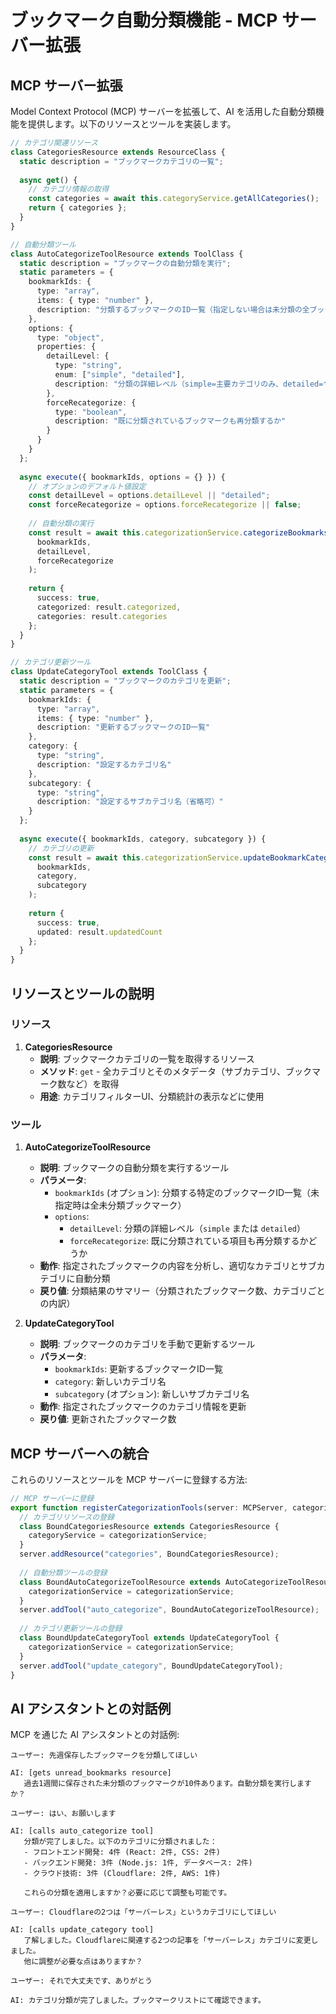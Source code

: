 # ブックマーク自動分類機能 - MCP サーバー拡張

## MCP サーバー拡張

Model Context Protocol (MCP) サーバーを拡張して、AI を活用した自動分類機能を提供します。以下のリソースとツールを実装します。

```typescript
// カテゴリ関連リソース
class CategoriesResource extends ResourceClass {
  static description = "ブックマークカテゴリの一覧";
  
  async get() {
    // カテゴリ情報の取得
    const categories = await this.categoryService.getAllCategories();
    return { categories };
  }
}

// 自動分類ツール
class AutoCategorizeToolResource extends ToolClass {
  static description = "ブックマークの自動分類を実行";
  static parameters = {
    bookmarkIds: {
      type: "array",
      items: { type: "number" },
      description: "分類するブックマークのID一覧（指定しない場合は未分類の全ブックマーク）"
    },
    options: {
      type: "object",
      properties: {
        detailLevel: {
          type: "string",
          enum: ["simple", "detailed"],
          description: "分類の詳細レベル（simple=主要カテゴリのみ、detailed=サブカテゴリまで）"
        },
        forceRecategorize: {
          type: "boolean",
          description: "既に分類されているブックマークも再分類するか"
        }
      }
    }
  };
  
  async execute({ bookmarkIds, options = {} }) {
    // オプションのデフォルト値設定
    const detailLevel = options.detailLevel || "detailed";
    const forceRecategorize = options.forceRecategorize || false;
    
    // 自動分類の実行
    const result = await this.categorizationService.categorizeBookmarks(
      bookmarkIds,
      detailLevel,
      forceRecategorize
    );
    
    return {
      success: true,
      categorized: result.categorized,
      categories: result.categories
    };
  }
}

// カテゴリ更新ツール
class UpdateCategoryTool extends ToolClass {
  static description = "ブックマークのカテゴリを更新";
  static parameters = {
    bookmarkIds: {
      type: "array",
      items: { type: "number" },
      description: "更新するブックマークのID一覧"
    },
    category: {
      type: "string",
      description: "設定するカテゴリ名"
    },
    subcategory: {
      type: "string",
      description: "設定するサブカテゴリ名（省略可）"
    }
  };
  
  async execute({ bookmarkIds, category, subcategory }) {
    // カテゴリの更新
    const result = await this.categorizationService.updateBookmarkCategories(
      bookmarkIds,
      category,
      subcategory
    );
    
    return {
      success: true,
      updated: result.updatedCount
    };
  }
}
```

## リソースとツールの説明

### リソース

1. **CategoriesResource**
   - **説明**: ブックマークカテゴリの一覧を取得するリソース
   - **メソッド**: `get` - 全カテゴリとそのメタデータ（サブカテゴリ、ブックマーク数など）を取得
   - **用途**: カテゴリフィルターUI、分類統計の表示などに使用

### ツール

1. **AutoCategorizeToolResource**
   - **説明**: ブックマークの自動分類を実行するツール
   - **パラメータ**:
     - `bookmarkIds` (オプション): 分類する特定のブックマークID一覧（未指定時は全未分類ブックマーク）
     - `options`: 
       - `detailLevel`: 分類の詳細レベル（`simple` または `detailed`）
       - `forceRecategorize`: 既に分類されている項目も再分類するかどうか
   - **動作**: 指定されたブックマークの内容を分析し、適切なカテゴリとサブカテゴリに自動分類
   - **戻り値**: 分類結果のサマリー（分類されたブックマーク数、カテゴリごとの内訳）

2. **UpdateCategoryTool**
   - **説明**: ブックマークのカテゴリを手動で更新するツール
   - **パラメータ**:
     - `bookmarkIds`: 更新するブックマークID一覧
     - `category`: 新しいカテゴリ名
     - `subcategory` (オプション): 新しいサブカテゴリ名
   - **動作**: 指定されたブックマークのカテゴリ情報を更新
   - **戻り値**: 更新されたブックマーク数

## MCP サーバーへの統合

これらのリソースとツールを MCP サーバーに登録する方法:

```typescript
// MCP サーバーに登録
export function registerCategorizationTools(server: MCPServer, categorizationService: CategorizationService) {
  // カテゴリリソースの登録
  class BoundCategoriesResource extends CategoriesResource {
    categoryService = categorizationService;
  }
  server.addResource("categories", BoundCategoriesResource);
  
  // 自動分類ツールの登録
  class BoundAutoCategorizeToolResource extends AutoCategorizeToolResource {
    categorizationService = categorizationService;
  }
  server.addTool("auto_categorize", BoundAutoCategorizeToolResource);
  
  // カテゴリ更新ツールの登録
  class BoundUpdateCategoryTool extends UpdateCategoryTool {
    categorizationService = categorizationService;
  }
  server.addTool("update_category", BoundUpdateCategoryTool);
}
```

## AI アシスタントとの対話例

MCP を通じた AI アシスタントとの対話例:

```
ユーザー: 先週保存したブックマークを分類してほしい

AI: [gets unread_bookmarks resource]
   過去1週間に保存された未分類のブックマークが10件あります。自動分類を実行しますか？

ユーザー: はい、お願いします

AI: [calls auto_categorize tool]
   分類が完了しました。以下のカテゴリに分類されました：
   - フロントエンド開発: 4件 (React: 2件, CSS: 2件)
   - バックエンド開発: 3件 (Node.js: 1件, データベース: 2件)
   - クラウド技術: 3件 (Cloudflare: 2件, AWS: 1件)
   
   これらの分類を適用しますか？必要に応じて調整も可能です。

ユーザー: Cloudflareの2つは「サーバーレス」というカテゴリにしてほしい

AI: [calls update_category tool]
   了解しました。Cloudflareに関連する2つの記事を「サーバーレス」カテゴリに変更しました。
   他に調整が必要な点はありますか？

ユーザー: それで大丈夫です、ありがとう

AI: カテゴリ分類が完了しました。ブックマークリストにて確認できます。
```
